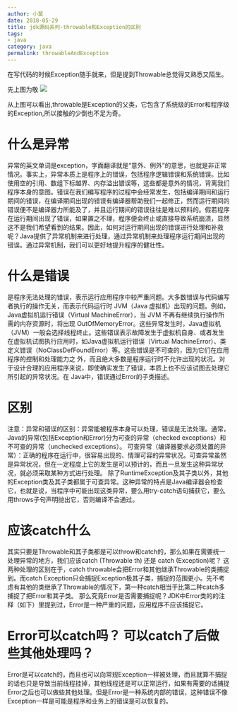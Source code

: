 ```yaml
---
author: 小莫
date: 2018-05-29
title: jdk源码系列-throwable和Exception的区别
tags:
- java
category: java
permalink: throwableAndException
---
```

在写代码的时候Exception随手就来，但是提到Throwable总觉得又熟悉又陌生。
<!-- more -->

先上图为敬
![](https://image.xiaomo.info/blog/throwable.jpg)

从上图可以看出,throwable是Exception的父类，它包含了系统级的Error和程序级的Exception,所以接触的少倒也不足为奇。

# 什么是异常
异常的英文单词是exception，字面翻译就是“意外、例外”的意思，也就是非正常情况。事实上，异常本质上是程序上的错误，包括程序逻辑错误和系统错误。比如使用空的引用、数组下标越界、内存溢出错误等，这些都是意外的情况，背离我们程序本身的意图。错误在我们编写程序的过程中会经常发生，包括编译期间和运行期间的错误，在编译期间出现的错误有编译器帮助我们一起修正，然而运行期间的错误便不是编译器力所能及了，并且运行期间的错误往往是难以预料的。假若程序在运行期间出现了错误，如果置之不理，程序便会终止或直接导致系统崩溃，显然这不是我们希望看到的结果。因此，如何对运行期间出现的错误进行处理和补救呢？Java提供了异常机制来进行处理，通过异常机制来处理程序运行期间出现的错误。通过异常机制，我们可以更好地提升程序的健壮性。

# 什么是错误
是程序无法处理的错误，表示运行应用程序中较严重问题。大多数错误与代码编写者执行的操作无关，而表示代码运行时 JVM（Java 虚拟机）出现的问题。例如，Java虚拟机运行错误（Virtual MachineError），当 JVM 不再有继续执行操作所需的内存资源时，将出现 OutOfMemoryError。这些异常发生时，Java虚拟机（JVM）一般会选择线程终止。这些错误表示故障发生于虚拟机自身、或者发生在虚拟机试图执行应用时，如Java虚拟机运行错误（Virtual MachineError）、类定义错误（NoClassDefFoundError）等。这些错误是不可查的，因为它们在应用程序的控制和处理能力之 外，而且绝大多数是程序运行时不允许出现的状况。对于设计合理的应用程序来说，即使确实发生了错误，本质上也不应该试图去处理它所引起的异常状况。在 Java中，错误通过Error的子类描述。

# 区别
注意：异常和错误的区别：异常能被程序本身可以处理，错误是无法处理。通常，Java的异常(包括Exception和Error)分为可查的异常（checked exceptions）和不可查的异常（unchecked exceptions）。 
可查异常（编译器要求必须处置的异常）：正确的程序在运行中，很容易出现的、情理可容的异常状况。可查异常虽然是异常状况，但在一定程度上它的发生是可以预计的，而且一旦发生这种异常状况，就必须采取某种方式进行处理。 
除了RuntimeException及其子类以外，其他的Exception类及其子类都属于可查异常。这种异常的特点是Java编译器会检查它，也就是说，当程序中可能出现这类异常，要么用try-catch语句捕获它，要么用throws子句声明抛出它，否则编译不会通过。

# 应该catch什么
其实只要是Throwable和其子类都是可以throw和catch的，那么如果在需要统一处理异常的地方，我们应该catch (Throwable th) 还是 catch (Exception)呢？ 
这两种处理的区别在于，catch throwable会把Error和其他继承Throwable的类捕捉到。而catch Exception只会捕捉Exception极其子类，捕捉的范围更小。先不考虑有其他的类继承了Throwable的情况下，第一种catch相当于比第二种catch多捕捉了把Error和其子类。 
那么究竟Error是否需要捕捉呢？JDK中Error类的的注释（如下）里提到过，Error是一种严重的问题，应用程序不应该捕捉它。 

# Error可以catch吗？ 可以catch了后做些其他处理吗？
Error是可以catch的，而且也可以向常规Exception一样被处理，而且就算不捕捉的话也只是导致当前线程挂掉，其他线程还是可以正常运行，如果有需要的话捕捉Error之后也可以做些其他处理。但是Error是一种系统内部的错误，这种错误不像Exception一样是可能是程序和业务上的错误是可以恢复的。
